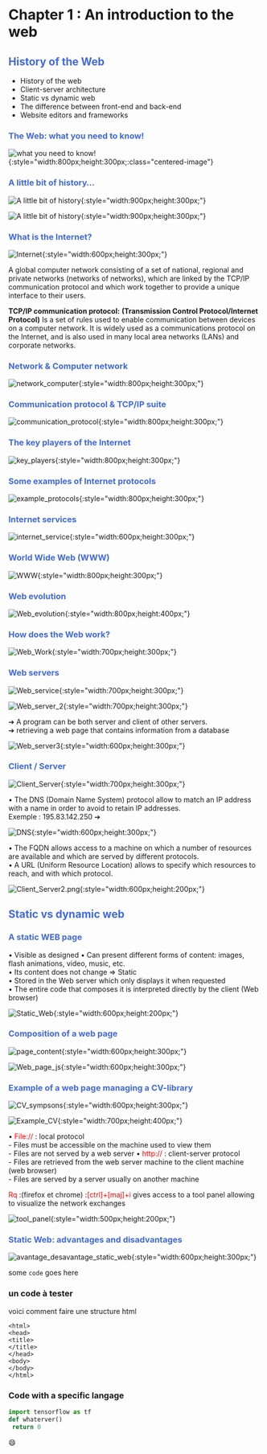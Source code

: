 # Chapter 1 : An introduction to the web


## <div style="color: Royalblue;"> History of the Web </div>

- History of the web
- Client-server architecture
- Static vs dynamic web
- The difference between front-end and back-end 
- Website editors and frameworks

### <div style="color: Royalblue;"> The Web: what you need to know! </div>


![what you need to know!](What_you_need_to_know.png){:style="width:800px;height:300px;:class="centered-image"}

### <div style="color: Royalblue;"> A little bit of history… </div>

![A little bit of history](little_history.png){:style="width:900px;height:300px;"}

![A little bit of history](history2.png){:style="width:900px;height:300px;"}

### <div style="color: Royalblue;"> What is the Internet? </div>

![Internet](Internet.png){:style="width:600px;height:300px;"}

A global computer network consisting of a set of national, regional and private networks (networks of networks), which are linked by the TCP/IP communication protocol and which work together to provide a unique interface to their users.

**TCP/IP communication protocol:** 
**(Transmission Control Protocol/Internet Protocol)**
Is a set of rules used to enable communication between devices on a computer network. It is widely used as a communications protocol on the Internet, and is also used in many local area networks (LANs) and corporate networks.

### <div style="color: Royalblue;"> Network & Computer network </div>

![network_computer](network_computer.png){:style="width:800px;height:300px;"}

### <div style="color: Royalblue;"> Communication protocol & TCP/IP suite </div>
![communication_protocol](communication_protocol.png){:style="width:800px;height:300px;"}

### <div style="color: Royalblue;"> The key players of the Internet </div>

![key_players](key_players.png){:style="width:800px;height:300px;"}

### <div style="color: Royalblue;"> Some examples of Internet protocols </div>

![example_protocols](example_protocols.png){:style="width:800px;height:300px;"}

### <div style="color: Royalblue;"> Internet services </div>

![internet_service](internet_service.png){:style="width:600px;height:300px;"}

### <div style="color: Royalblue;"> World Wide Web (WWW) </div>

![WWW](WWW.png){:style="width:800px;height:300px;"}

### <div style="color: Royalblue;"> Web evolution </div>

![Web_evolution](web_evolution.png){:style="width:800px;height:400px;"}

### <div style="color: Royalblue;"> How does the Web work? </div>

![Web_Work](Web_Work.png){:style="width:700px;height:300px;"}

### <div style="color: Royalblue;"> Web servers </div>

![Web_service](Web_service.png){:style="width:700px;height:300px;"}

![Web_server_2](web_server_2.png){:style="width:700px;height:300px;"}

➔ A program can be both server and client of other servers.<br>
➔ retrieving a web page that contains information from a database

![Web_server3](web_server3.png){:style="width:600px;height:300px;"}

### <div style="color: Royalblue;"> Client / Server </div>

![Client_Server](Client_Server.png){:style="width:700px;height:300px;"}

• The DNS (Domain Name System) protocol allow to match an IP address with a name in order to avoid to retain IP addresses.<br>
Exemple : 195.83.142.250 ➔

![DNS](DNS.png){:style="width:600px;height:300px;"}

• The FQDN allows access to a machine on which a number of resources
are available and which are served by different protocols.<br>
• A URL (Uniform Resource Location) allows to specify which resources
to reach, and with which protocol.

![Client_Server2.png](Client_Server2.png){:style="width:600px;height:200px;"}

## <div style="color: Royalblue;"> Static vs dynamic web </div>

### <div style="color: Royalblue;"> A static WEB page </div>

• Visible as designed
• Can present different forms of content: images, flash animations, video, music, etc.<br>
• Its content does not change => Static <br>
• Stored in the Web server which only displays it when requested <br>
• The entire code that composes it is interpreted directly by the client (Web
browser) <br>

![Static_Web](Static_Web.png){:style="width:600px;height:200px;"}

### <div style="color: Royalblue;"> Composition of a web page </div>

![page_content](page_content.png){:style="width:600px;height:300px;"}

![Web_page_js](Web_page_js.png){:style="width:600px;height:300px;"}

### <div style="color: Royalblue;"> Example of a web page managing a CV-library </div>

![CV_sympsons](CV_sympsons.png){:style="width:600px;height:300px;"}

![Example_CV](Example_CV.png){:style="width:700px;height:400px;"}

• <span style="color:red;"> File:// </span> : local protocol <br>
     - Files must be accessible on the machine used to view them <br>
     - Files are not served by a web server
• <span style="color:red;"> http:// </span>: client-server protocol <br>
     - Files are retrieved from the web server machine to the client
machine (web browser) <br>
     - Files are served by a server usually on another machine <br>

<span style="color:red;"> Rq </span> :(firefox et chrome) :<span style="color:red;">[ctrl]+[maj]+i </span> gives access to a tool panel allowing
to visualize the network exchanges

![tool_panel](tool_panel.png){:style="width:500px;height:200px;"}

### <div style="color: Royalblue;"> Static Web: advantages and disadvantages</div>

![avantage_desavantage_static_web](avantage_desavantage_static_web.png){:style="width:600px;height:300px;"}




some `code` goes here
### un code à tester

voici comment faire une structure html


```
<html>
<head>
<title>
</title>
</head>
<body>
</body>
</html>
```

### Code with a specific langage

```py linenums="1" 
import tensorflow as tf
def whaterver()
 return 0
```
:smile: